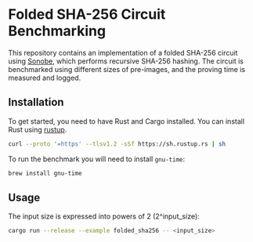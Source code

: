 # Folded SHA-256 Circuit Benchmarking

This repository contains an implementation of a folded SHA-256 circuit using [Sonobe](https://github.com/privacy-scaling-explorations/sonobe), which performs recursive SHA-256 hashing. The circuit is benchmarked using different sizes of pre-images, and the proving time is measured and logged.

## Installation

To get started, you need to have Rust and Cargo installed. You can install Rust using [rustup](https://rustup.rs/).

```sh
curl --proto '=https' --tlsv1.2 -sSf https://sh.rustup.rs | sh
```

To run the benchmark you will need to install `gnu-time`:

```sh
brew install gnu-time
```

## Usage

The input size is expressed into powers of 2 (2^input_size):

```sh
cargo run --release --example folded_sha256 -- <input_size>
```
